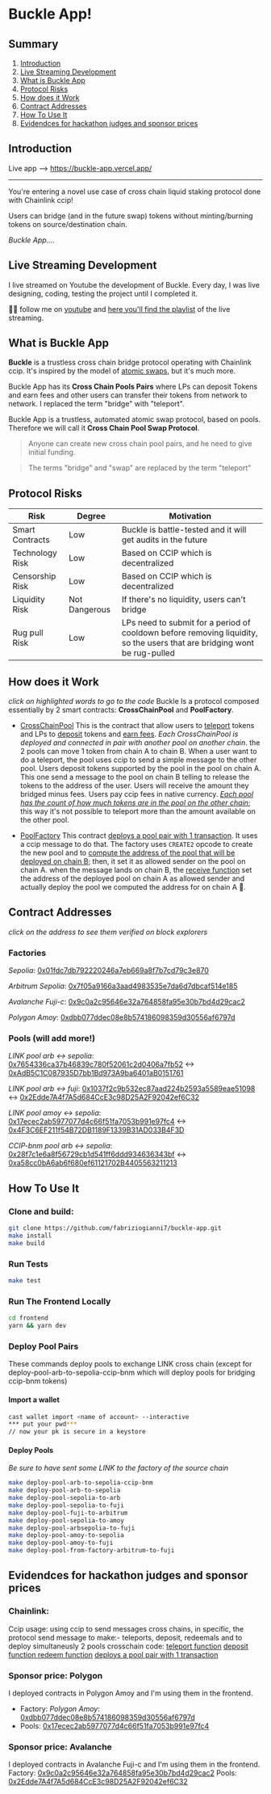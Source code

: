 # Buckle App!

## Summary

1. [Introduction](#introduction)
2. [Live Streaming Development](#live-streaming-development)
3. [What is Buckle App](#what-is-buckle-app)
4. [Protocol Risks](#protocol-risks)
5. [How does it Work](#how-does-it-work)
6. [Contract Addresses](#contract-addresses)
7. [How To Use It](#how-to-use-it)
8. [Evidendces for hackathon judges and sponsor prices](#evidendces-for-hackathon-judges-and-sponsor-prices)

## Introduction

Live app --> https://buckle-app.vercel.app/

------------------------------

You're entering a novel use case of cross chain liquid staking protocol done with Chainlink ccip!

Users can bridge (and in the future swap) tokens without minting/burning tokens on source/destination chain.

_Buckle App...._

## Live Streaming Development

I live streamed on Youtube the development of Buckle. Every day, I was live designing, coding, testing the project until I completed it.

🥷🏻 follow me on [youtube](https://www.youtube.com/@fabriziogianni7) and [here you'll find the playlist](https://www.youtube.com/watch?v=iOLuLBu_egI&list=PLRWSSe23vY_tiReJzSOfDxgljIrnf0Lkk) of the live streaming.

## What is Buckle App

**Buckle** is a trustless cross chain bridge protocol operating with Chainlink ccip. It's inspired by the model of [atomic swaps](https://chain.link/education-hub/atomic-swaps), but it's much more.

Buckle App has its **Cross Chain Pools Pairs** where LPs can deposit Tokens and earn fees and other users can transfer their tokens from network to network. I replaced the term "bridge" with "teleport".

Buckle App is a trustless, automated atomic swap protocol, based on pools. Therefore we will call it **Cross Chain Pool Swap Protocol**.

> Anyone can create new cross chain pool pairs, and he need to give initial funding.

> The terms "bridge" and "swap" are replaced by the term "teleport"

## Protocol Risks

| Risk            | Degree        | Motivation                                                                      |
| --------------- | ------------- | ------------------------------------------------------------------------------- |
| Smart Contracts | Low           | Buckle is battle-tested and it will get audits in the future                    |
| Technology Risk | Low           | Based on CCIP which is decentralized                                            |
| Censorship Risk | Low           | Based on CCIP which is decentralized                                            |
| Liquidity Risk  | Not Dangerous | If there's no liquidity, users can't bridge                                     |
| Rug pull Risk   | Low           | LPs need to submit for a period of cooldown before removing liquidity, so the users that are bridging wont be rug-pulled|

## How does it Work 
_click on highlighted words to go to the code_
Buckle Is a protocol composed essentially by 2 smart contracts:
**CrossChainPool** and **PoolFactory**.

- [CrossChainPool](https://github.com/fabriziogianni7/buckle-app/blob/main/src/CrossChainPool.sol)
This is the contract that allow users to [teleport](https://github.com/fabriziogianni7/buckle-app/blob/197c1d1b2b2c32b95996618fea4abe2bf0b40121/src/CrossChainPool.sol#L334) tokens and LPs to [deposit](https://github.com/fabriziogianni7/buckle-app/blob/197c1d1b2b2c32b95996618fea4abe2bf0b40121/src/CrossChainPool.sol#L253C14-L253C21) tokens and [earn fees](https://github.com/fabriziogianni7/buckle-app/blob/197c1d1b2b2c32b95996618fea4abe2bf0b40121/src/CrossChainPool.sol#L282). *Each CrossChainPool is deployed and connected in pair with another pool on another chain*. the 2 pools can move 1 token from chain A to chain B.
When a user want to do a teleport, the pool uses ccip to send a simple message to the other pool.
Users deposit tokens supported by the pool in the pool on chain A. This one send a message to the pool on chain B telling to release the tokens to the address of the user. Users will receive the amount they bridged minus fees.
Users pay ccip fees in native currency.
*[Each pool has the count of how much tokens are in the pool on the other chain](https://github.com/fabriziogianni7/buckle-app/blob/197c1d1b2b2c32b95996618fea4abe2bf0b40121/src/CrossChainPool.sol#L103)*; this way it's not possible to teleport more than the amount available on the other pool.

- [PoolFactory](https://github.com/fabriziogianni7/buckle-app/blob/main/src/PoolFactory.sol)
This contract [deploys a pool pair with 1 transaction](https://github.com/fabriziogianni7/buckle-app/blob/197c1d1b2b2c32b95996618fea4abe2bf0b40121/src/PoolFactory.sol#L122). It uses a ccip message to do that.
The factory uses `CREATE2` opcode to create the new pool and to [compute the address of the pool that will be deployed on chain B](https://github.com/fabriziogianni7/buckle-app/blob/197c1d1b2b2c32b95996618fea4abe2bf0b40121/src/PoolFactory.sol#L142); then, it set it as allowed sender on the pool on chain A. when the message lands on chain B, the [receive function](https://github.com/fabriziogianni7/buckle-app/blob/197c1d1b2b2c32b95996618fea4abe2bf0b40121/src/PoolFactory.sol#L303) set the address of the deployed pool on chain A as allowed sender and actually deploy the pool we computed the address for on chain A 🥳.


## Contract Addresses 
_click on the address to see them verified on block explorers_

### Factories 
*Sepolia*: [0x01fdc7db792220246a7eb669a8f7b7cd79c3e870](https://sepolia.etherscan.io/address/0x01fdc7db792220246a7eb669a8f7b7cd79c3e870) 

*Arbitrum Sepolia*: [0x7f05a9166a3aad4983535e7da6d7dbcaf514e185](https://sepolia.arbiscan.io/address/0x7f05a9166a3aad4983535e7da6d7dbcaf514e185) 

*Avalanche Fuji-c*: [0x9c0a2c95646e32a764858fa95e30b7bd4d29cac2](https://testnet.snowtrace.io/address/0x9c0a2c95646e32a764858fa95e30b7bd4d29cac2) 

*Polygon Amoy*: [0xdbb077ddec08e8b574186098359d30556af6797d](https://amoy.polygonscan.com/address/0xdbb077ddec08e8b574186098359d30556af6797d) 

### Pools (will add more!)
*LINK pool arb <-> sepolia*: [0x7654336ca37b46839c780f52061c2d0406a7fb52](https://sepolia.arbiscan.io/address/0x7654336ca37b46839c780f52061c2d0406a7fb52) <-> [0xAdB5C1C087935D7bb1Bd973A9ba6401aB0151761](https://sepolia.etherscan.io/address/0xAdB5C1C087935D7bb1Bd973A9ba6401aB0151761)

*LINK pool arb <-> fuji*: [0x1037f2c9b532ec87aad224b2593a5589eae51098](https://sepolia.arbiscan.io/address/0x1037f2c9b532ec87aad224b2593a5589eae51098)  <-> [0x2Edde7A4f7A5d684CcE3c98D25A2F92042ef6C32](https://testnet.snowtrace.io/token/0x2Edde7A4f7A5d684CcE3c98D25A2F92042ef6C32?chainId=43113)

*LINK pool amoy <-> sepolia*: [0x17ecec2ab5977077d4c66f51fa7053b991e97fc4](https://amoy.polygonscan.com/address/0x17ecec2ab5977077d4c66f51fa7053b991e97fc4) <-> [0x4F3C6EF211f54B72DB1189F1339B31AD033B4F3D](https://sepolia.arbiscan.io/address/0x4F3C6EF211f54B72DB1189F1339B31AD033B4F3D)

*CCIP-bnm pool arb <-> sepolia*: [0x28f7c1e6a8f56729cb1d541ff6ddd934636343bf](https://sepolia.arbiscan.io/address/0x28f7c1e6a8f56729cb1d541ff6ddd934636343bf) <-> [0xa58cc0bA6ab6f680ef61121702B4405563211213](https://sepolia.etherscan.io/address/0xa58cc0bA6ab6f680ef61121702B4405563211213)

## How To Use It 

### Clone and build:
```bash
git clone https://github.com/fabriziogianni7/buckle-app.git
make install
make build
```

### Run Tests
```bash
make test
```

### Run The Frontend Locally

```bash
cd frontend
yarn && yarn dev
```

### Deploy Pool Pairs 
These commands deploy pools to exchange LINK cross chain (except for deploy-pool-arb-to-sepolia-ccip-bnm which will deploy pools for bridging ccip-bnm tokens)

#### Import a wallet
```bash
cast wallet import <name of account> --interactive
*** put your pwd***
// now your pk is secure in a keystore
```

#### Deploy Pools

_Be sure to have sent some LINK to the factory of the source chain_

```bash
make deploy-pool-arb-to-sepolia-ccip-bnm
make deploy-pool-arb-to-sepolia
make deploy-pool-sepolia-to-arb
make deploy-pool-sepolia-to-fuji
make deploy-pool-fuji-to-arbitrum
make deploy-pool-sepolia-to-amoy
make deploy-pool-arbsepolia-to-fuji
make deploy-pool-amoy-to-sepolia
make deploy-pool-amoy-to-fuji
make deploy-pool-from-factory-arbitrum-to-fuji
```

## Evidendces for hackathon judges and sponsor prices
### Chainlink:
Ccip usage: using ccip to send messages cross chains, in specific, the protocol send message to make:- teleports, deposit, redeemals and to deploy simultaneusly 2 pools crosschain
code:
[teleport function](https://github.com/fabriziogianni7/buckle-app/blob/197c1d1b2b2c32b95996618fea4abe2bf0b40121/src/CrossChainPool.sol#L334) 
[deposit function ](https://github.com/fabriziogianni7/buckle-app/blob/197c1d1b2b2c32b95996618fea4abe2bf0b40121/src/CrossChainPool.sol#L253C14-L253C21) [redeem function](https://github.com/fabriziogianni7/buckle-app/blob/197c1d1b2b2c32b95996618fea4abe2bf0b40121/src/CrossChainPool.sol#L282)
[deploys a pool pair with 1 transaction](https://github.com/fabriziogianni7/buckle-app/blob/197c1d1b2b2c32b95996618fea4abe2bf0b40121/src/PoolFactory.sol#L122)

### Sponsor price: Polygon
I deployed contracts in Polygon Amoy and I'm using them in the frontend.
- Factory: *Polygon Amoy*: [0xdbb077ddec08e8b574186098359d30556af6797d](https://amoy.polygonscan.com/address/0xdbb077ddec08e8b574186098359d30556af6797d) 
- Pools: [0x17ecec2ab5977077d4c66f51fa7053b991e97fc4](https://amoy.polygonscan.com/address/0x17ecec2ab5977077d4c66f51fa7053b991e97fc4)

### Sponsor price: Avalanche
I deployed contracts in Avalanche Fuji-c and I'm using them in the frontend.
Factory: [0x9c0a2c95646e32a764858fa95e30b7bd4d29cac2](https://testnet.snowtrace.io/address/0x9c0a2c95646e32a764858fa95e30b7bd4d29cac2) 
Pools: [0x2Edde7A4f7A5d684CcE3c98D25A2F92042ef6C32](https://testnet.snowtrace.io/token/0x2Edde7A4f7A5d684CcE3c98D25A2F92042ef6C32?chainId=43113)





